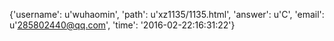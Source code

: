 {'username': u'wuhaomin', 'path': u'xz1135/1135.html', 'answer': u'C', 'email': u'285802440@qq.com', 'time': '2016-02-22:16:31:22'}